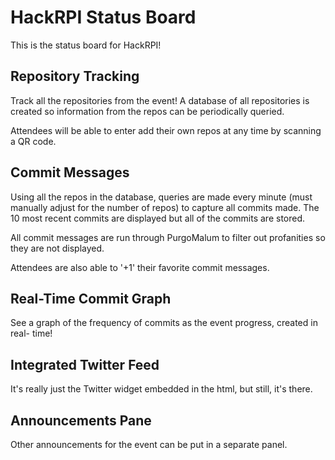 # HackRPI Status Board
This is the status board for HackRPI!

## Repository Tracking
Track all the repositories from the event! A database of all repositories is
created so information from the repos can be periodically queried.

Attendees will be able to enter add their own repos at any time by scanning a
QR code.

## Commit Messages
Using all the repos in the database, queries are made every minute (must
manually adjust for the number of repos) to capture all commits made. The 10
most recent commits are displayed but all of the commits are stored.

All commit messages are run through PurgoMalum to filter out profanities so
they are not displayed.

Attendees are also able to '+1' their favorite commit messages.

## Real-Time Commit Graph
See a graph of the frequency of commits as the event progress, created in real-
time!

## Integrated Twitter Feed
It's really just the Twitter widget embedded in the html, but still, it's there.

## Announcements Pane
Other announcements for the event can be put in a separate panel.
